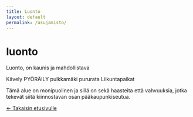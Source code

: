 ```yaml
---
title: Luonto
layout: default
permalink: /asujamisto/
---
```


# luonto
Luonto, on kaunis ja mahdollistava


Kävely
PYÖRÄILY
pulkkamäki
pururata
Liikuntapaikat


Tämä alue on monipuolinen ja sillä on sekä haasteita että vahvuuksia, jotka tekevät siitä kiinnostavan osan pääkaupunkiseutua.

[← Takaisin etusivulle](/)
